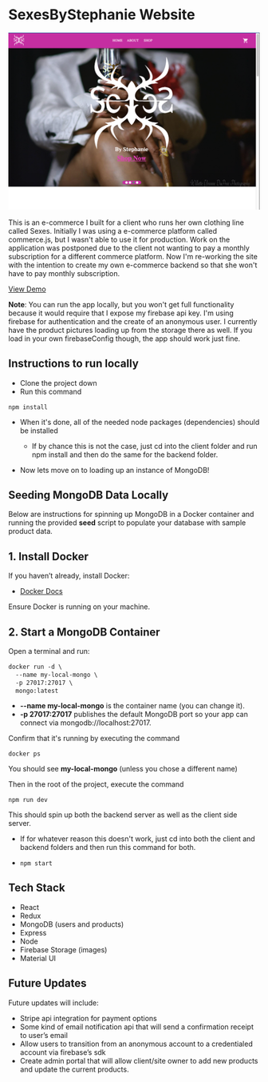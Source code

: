 # SexesByStephanie Website

![homepage](/client/src/assets/website-screenshot.png)

This is an e-commerce I built for a client who runs her own clothing line called Sexes. Initially I was using a e-commerce platform called commerce.js, but I wasn't able to use it for production. Work on the application was postponed due to the client not wanting to pay a monthly subscription for a different commerce platform. Now I'm re-working the site with the intention to create my own e-commerce backend so that she won't have to pay monthly subscription.

[View Demo](https://stephanies-website-frontend.onrender.com/)

**Note**: You can run the app locally, but you won't get full functionality because it would require that I expose my firebase api key. I'm using firebase for authentication and the create of an anonymous user. I currently have the product pictures loading up from the storage there as well. If you load in your own firebaseConfig though, the app should work just fine.

## Instructions to run locally

- Clone the project down
- Run this command

```
npm install
```

- When it's done, all of the needed node packages (dependencies) should be installed
  - If by chance this is not the case, just cd into the client folder and run npm install and then do the same for the backend folder.

- Now lets move on to loading up an instance of MongoDB!

## Seeding MongoDB Data Locally

Below are instructions for spinning up MongoDB in a Docker container and running the provided **seed** script to populate your database with sample product data.

## 1. Install Docker

If you haven’t already, install Docker:

- [Docker Docs](https://docs.docker.com/get-docker/)

Ensure Docker is running on your machine.

## 2. Start a MongoDB Container

Open a terminal and run:

```
docker run -d \
  --name my-local-mongo \
  -p 27017:27017 \
  mongo:latest
```
- **--name my-local-mongo** is the container name (you can change it).
- **-p 27017:27017** publishes the default MongoDB port so your app can connect via mongodb://localhost:27017.

Confirm that it's running by executing the command
```
docker ps
```

You should see **my-local-mongo** (unless you chose a different name)

Then in the root of the project, execute the command


```
npm run dev
```


This should spin up both the backend server as well as the client side server.
  - If for whatever reason this doesn't work, just cd into both the client and backend folders and then run this command for both.
  - ```
    npm start
    ```

## Tech Stack

- React
- Redux
- MongoDB (users and products)
- Express
- Node
- Firebase Storage (images)
- Material UI

## Future Updates

Future updates will include:

- Stripe api integration for payment options
- Some kind of email notification api that will send a confirmation receipt to user’s email
- Allow users to transition from an anonymous account to a credentialed account via firebase’s sdk
- Create admin portal that will allow client/site owner to add new products and update the current products.

